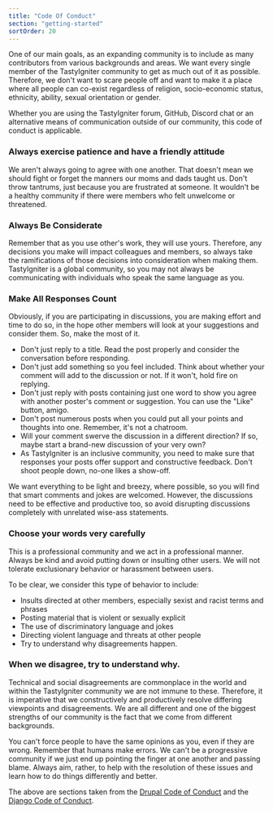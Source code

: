 ```yaml
---
title: "Code Of Conduct"
section: "getting-started"
sortOrder: 20
---
```


One of our main goals, as an expanding community is to include as many contributors from various backgrounds and areas. We want every single member of the TastyIgniter community to get as much out of it as possible. Therefore, we don't want to scare people off and want to make it a place where all people can co-exist regardless of religion, socio-economic status, ethnicity, ability, sexual orientation or gender.

Whether you are using the TastyIgniter forum, GitHub, Discord chat or an alternative means of communication outside of our community, this code of conduct is applicable.

### Always exercise patience and have a friendly attitude

We aren't always going to agree with one another. That doesn't mean we should fight or forget the manners our moms and dads taught us. Don't throw tantrums, just because you are frustrated at someone. It wouldn't be a healthy community if there were members who felt unwelcome or threatened.

### Always Be Considerate

Remember that as you use other's work, they will use yours. Therefore, any decisions you make will impact colleagues and members, so always take the ramifications of those decisions into consideration when making them. TastyIgniter is a global community, so you may not always be communicating with individuals who speak the same language as you.

### Make All Responses Count

Obviously, if you are participating in discussions, you are making effort and time to do so, in the hope other members will look at your suggestions and consider them. So, make the most of it.

- Don't just reply to a title. Read the post properly and consider the conversation before responding.
- Don't just add something so you feel included. Think about whether your comment will add to the discussion or not. If it won't, hold fire on replying.
- Don't just reply with posts containing just one word to show you agree with another poster's comment or suggestion. You can use the "Like" button, amigo.
- Don't post numerous posts when you could put all your points and thoughts into one. Remember, it's not a chatroom.
- Will your comment swerve the discussion in a different direction? If so, maybe start a brand-new discussion of your very own?
- As TastyIgniter is an inclusive community, you need to make sure that responses your posts offer support and constructive feedback. Don't shoot people down, no-one likes a show-off. 

We want everything to be light and breezy, where possible, so you will find that smart comments and jokes are welcomed. However, the discussions need to be effective and productive too, so avoid disrupting discussions completely with unrelated wise-ass statements.

### Choose your words very carefully

This is a professional community and we act in a professional manner. Always be kind and avoid putting down or insulting other users. We will not tolerate exclusionary behavior or harassment between users. 

To be clear, we consider this type of behavior to include: 

- Insults directed at other members, especially sexist and racist terms and phrases
- Posting material that is violent or sexually explicit
- The use of discriminatory language and jokes
- Directing violent language and threats at other people
- Try to understand why disagreements happen.

### When we disagree, try to understand why.

Technical and social disagreements are commonplace in the world and within the TastyIgniter community we are not immune to these. Therefore, it is imperative that we constructively and productively resolve differing viewpoints and disagreements. We are all different and one of the biggest strengths of our community is the fact that we come from different backgrounds. 

You can't force people to have the same opinions as you, even if they are wrong. Remember that humans make errors. We can't be a progressive community if we just end up pointing the finger at one another and passing blame. Always aim, rather, to help with the resolution of these issues and learn how to do things differently and better.

The above are sections taken from the <a href="https://www.drupal.org/dcoc" target="_blank">Drupal Code of Conduct</a> and the <a href="https://www.djangoproject.com/conduct/" target="_blank">Django Code of Conduct</a>.